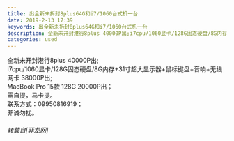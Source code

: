 ```yaml
---
title: 出全新未拆封8plus64G和i7/1060台式机一台
date: 2019-2-13 17:39
keywords: 出全新未拆封8plus64G和i7/1060台式机一台
description: 全新未开封港行8plus 40000P出;i7cpu/1060显卡/128G固态硬盘/8G内存+31寸超大显示器+鼠标键盘+音响+无线网卡 38000P出;MacBook Pro 15款 128G 20000P出；需自提，马卡提。联系方式：09950816919；非诚勿扰。
categories: used
---
```

<td class="t_f" id="postmessage_2991033">

全新未开封港行8plus 40000P出;<br/>
i7cpu/1060显卡/128G固态硬盘/8G内存+31寸超大显示器+鼠标键盘+音响+无线网卡 38000P出;<br/>
MacBook Pro 15款 128G 20000P出；<br/>
需自提，马卡提。<br/>
联系方式：09950816919；<br/>
非诚勿扰。</td>
###### 转载自[菲龙网]